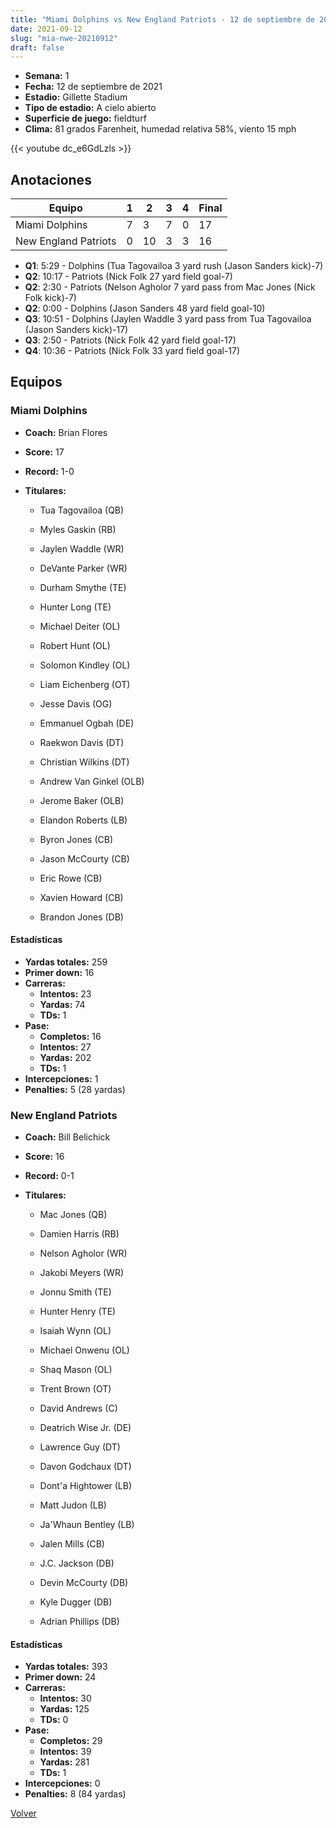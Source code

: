 ```yaml
---
title: "Miami Dolphins vs New England Patriots - 12 de septiembre de 2021"
date: 2021-09-12
slug: "mia-nwe-20210912"
draft: false
---
```


- **Semana:** 1
- **Fecha:** 12 de septiembre de 2021
- **Estadio:** Gillette Stadium
- **Tipo de estadio:** A cielo abierto
- **Superficie de juego:** fieldturf
- **Clima:** 81 grados Farenheit, humedad relativa 58%, viento 15 mph


{{< youtube dc_e6GdLzls >}}


## Anotaciones
| Equipo | 1 | 2 | 3 | 4 | Final |
|--------|---|---|---|---|-------|
| Miami Dolphins  | 7 | 3 | 7 | 0  | 17 |
| New England Patriots  | 0 | 10 | 3 | 3  | 16 |
- **Q1**: 5:29 - Dolphins (Tua Tagovailoa 3 yard rush (Jason Sanders kick)-7)
- **Q2**: 10:17 - Patriots (Nick Folk 27 yard field goal-7)
- **Q2**: 2:30 - Patriots (Nelson Agholor 7 yard pass from Mac Jones (Nick Folk kick)-7)
- **Q2**: 0:00 - Dolphins (Jason Sanders 48 yard field goal-10)
- **Q3**: 10:51 - Dolphins (Jaylen Waddle 3 yard pass from Tua Tagovailoa (Jason Sanders kick)-17)
- **Q3**: 2:50 - Patriots (Nick Folk 42 yard field goal-17)
- **Q4**: 10:36 - Patriots (Nick Folk 33 yard field goal-17)


## Equipos


### Miami Dolphins
* **Coach:** Brian Flores
* **Score:** 17
* **Record:** 1-0
* **Titulares:** 

  * Tua Tagovailoa (QB) 

  * Myles Gaskin (RB) 

  * Jaylen Waddle (WR) 

  * DeVante Parker (WR) 

  * Durham Smythe (TE) 

  * Hunter Long (TE) 

  * Michael Deiter (OL) 

  * Robert Hunt (OL) 

  * Solomon Kindley (OL) 

  * Liam Eichenberg (OT) 

  * Jesse Davis (OG) 

  * Emmanuel Ogbah (DE) 

  * Raekwon Davis (DT) 

  * Christian Wilkins (DT) 

  * Andrew Van Ginkel (OLB) 

  * Jerome Baker (OLB) 

  * Elandon Roberts (LB) 

  * Byron Jones (CB) 

  * Jason McCourty (CB) 

  * Eric Rowe (CB) 

  * Xavien Howard (CB) 

  * Brandon Jones (DB) 

#### Estadísticas
* **Yardas totales:** 259
* **Primer down:** 16
* **Carreras:**
  * **Intentos:** 23
  * **Yardas:** 74
  * **TDs:** 1
* **Pase:**
  * **Completos:** 16
  * **Intentos:** 27
  * **Yardas:** 202
  * **TDs:** 1
* **Intercepciones:** 1
* **Penalties:** 5 (28 yardas)

### New England Patriots
* **Coach:** Bill Belichick
* **Score:** 16
* **Record:** 0-1
* **Titulares:** 

  * Mac Jones (QB) 

  * Damien Harris (RB) 

  * Nelson Agholor (WR) 

  * Jakobi Meyers (WR) 

  * Jonnu Smith (TE) 

  * Hunter Henry (TE) 

  * Isaiah Wynn (OL) 

  * Michael Onwenu (OL) 

  * Shaq Mason (OL) 

  * Trent Brown (OT) 

  * David Andrews (C) 

  * Deatrich Wise Jr. (DE) 

  * Lawrence Guy (DT) 

  * Davon Godchaux (DT) 

  * Dont'a Hightower (LB) 

  * Matt Judon (LB) 

  * Ja'Whaun Bentley (LB) 

  * Jalen Mills (CB) 

  * J.C. Jackson (DB) 

  * Devin McCourty (DB) 

  * Kyle Dugger (DB) 

  * Adrian Phillips (DB) 

#### Estadísticas
* **Yardas totales:** 393
* **Primer down:** 24
* **Carreras:**
  * **Intentos:** 30
  * **Yardas:** 125
  * **TDs:** 0
* **Pase:**
  * **Completos:** 29
  * **Intentos:** 39
  * **Yardas:** 281
  * **TDs:** 1
* **Intercepciones:** 0
* **Penalties:** 8 (84 yardas)


[Volver](/historia/2021)
